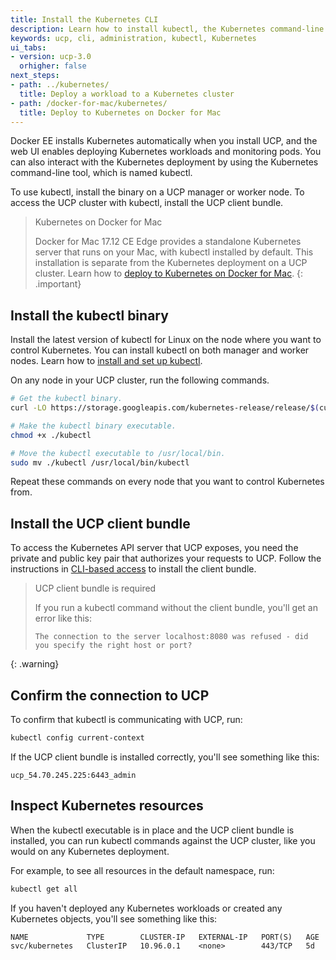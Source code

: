 ```yaml
---
title: Install the Kubernetes CLI
description: Learn how to install kubectl, the Kubernetes command-line tool, on Docker Universal Control Plane.
keywords: ucp, cli, administration, kubectl, Kubernetes
ui_tabs:
- version: ucp-3.0
  orhigher: false
next_steps:
- path: ../kubernetes/
  title: Deploy a workload to a Kubernetes cluster
- path: /docker-for-mac/kubernetes/
  title: Deploy to Kubernetes on Docker for Mac
---
```


Docker EE installs Kubernetes automatically when you install UCP, and the
web UI enables deploying Kubernetes workloads and monitoring pods. You can
also interact with the Kubernetes deployment by using the Kubernetes
command-line tool, which is named kubectl.

To use kubectl, install the binary on a UCP manager or worker node. To access
the UCP cluster with kubectl, install the UCP client bundle.

> Kubernetes on Docker for Mac 
>
> Docker for Mac 17.12 CE Edge provides a standalone Kubernetes server that
> runs on your Mac, with kubectl installed by default. This installation is
> separate from the Kubernetes deployment on a UCP cluster.
> Learn how to [deploy to Kubernetes on Docker for Mac](/docker-for-mac/kubernetes.md).
{: .important}

## Install the kubectl binary

Install the latest version of kubectl for Linux on the node where you want
to control Kubernetes. You can install kubectl on both manager and worker
nodes. Learn how to [install and set up kubectl](https://v1-8.docs.kubernetes.io/docs/tasks/tools/install-kubectl/).

On any node in your UCP cluster, run the following commands.

```bash
# Get the kubectl binary.
curl -LO https://storage.googleapis.com/kubernetes-release/release/$(curl -s https://storage.googleapis.com/kubernetes-release/release/stable.txt)/bin/linux/amd64/kubectl

# Make the kubectl binary executable.
chmod +x ./kubectl

# Move the kubectl executable to /usr/local/bin.
sudo mv ./kubectl /usr/local/bin/kubectl

```

Repeat these commands on every node that you want to control Kubernetes from.

## Install the UCP client bundle

To access the Kubernetes API server that UCP exposes, you need the private and
public key pair that authorizes your requests to UCP. Follow the instructions
in [CLI-based access](cli.md#download-client-certificates-by-using-the-rest-api)
to install the client bundle.

> UCP client bundle is required
>
> If you run a kubectl command without the client bundle, you'll get an
> error like this:
> ```
> The connection to the server localhost:8080 was refused - did you specify the right host or port?
> ```
{: .warning}

## Confirm the connection to UCP

To confirm that kubectl is communicating with UCP, run:

```bash
kubectl config current-context
```

If the UCP client bundle is installed correctly, you'll see something like
this: 

```
ucp_54.70.245.225:6443_admin
```

## Inspect Kubernetes resources

When the kubectl executable is in place and the UCP client bundle is
installed, you can run kubectl commands against the UCP cluster, like you
would on any Kubernetes deployment.

For example, to see all resources in the default namespace, run:

```bash
kubectl get all
```

If you haven't deployed any Kubernetes workloads or created any Kubernetes
objects, you'll see something like this:

```
NAME             TYPE        CLUSTER-IP   EXTERNAL-IP   PORT(S)   AGE
svc/kubernetes   ClusterIP   10.96.0.1    <none>        443/TCP   5d
```

